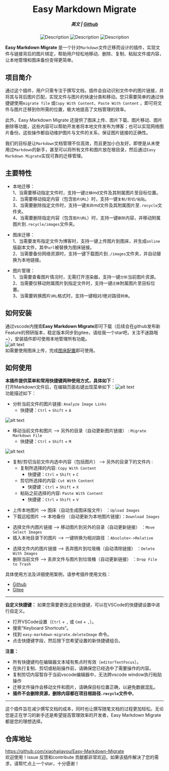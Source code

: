 <div align="center" style="font-size: 1em;"><h1><strong>Easy Markdown Migrate</strong></h1></div>  
<div align="center" ><h5><strong>英文</strong> | <a href="https://github.com/xiaohajiayou/Easy-Markdown-Migrate"><strong>Github</strong></a><h5></div>   
<p align="center" >  
  <img src="https://img.shields.io/badge/code_style-standard-brightgreen.svg?style=flat-square)](https://standardjs.com" alt="Description">  
  <img src="https://img.shields.io/github/license/xiaohajiayou/Easy-Markdown-Migrate" alt="Description">  
  <img src="https://img.shields.io/visual-studio-marketplace/stars/Hacode.easy-markdown-migrate?color=%23FFA500%20" alt="Description">  
</p>  



  



**Easy Markdown Migrate** 是一个针对`Markdown`文件迁移而设计的插件，实现文件与链接背后的图片绑定，帮助用户轻松地移动、删除、复制、粘贴文件或内容，让本地管理和图床备份变得更简单。


项目简介
---------------
通过这个插件，用户只需专注于撰写文档，插件会自动识别文件中的图片链接，并将其与背后图片匹配，实现文件与图片的快速分类和移动。您只需要简单的通过快捷键使用`migrate file` 或`Copy With Content`、`Paste With Content` ，即可将文件与图片迁移到你所需的位置，极大地提高了文档管理的效率。

此外，Easy Markdown Migrate 还提供了图床上传、图片下载、图片移动、图片删除等功能，这些内容可以帮助开发者将本地文件发布为博客；也可以实现网络图片备份。这些操作都自动维护图片与文件的关系，保证图片链接的正确性。

我们的目标是让`Markdown`文档管理不仅高效，而且更加小白友好。即使是从未使用过`Markdown`的新手，甚至可以将所有文件和图片放在根目录，然后通过`Easy Markdown Migrate`实现可靠的迁移管理。  

主要特性  
---------------
- 本地迁移：  
1、当需要移动指定文件时，支持一键`迁移`md文件及其附属图片至目标位置。     
2、当需要移动指定内容（包含`图片URL`）时，支持一键`复制/剪切/粘贴`。     
3、当需要删除指定文件时，支持一键`丢弃`md文件及其附属图片至`.recycle`文件夹。     
4、当需要删除指定内容（包含`图片URL`）时，支持一键`删除`内容，并移动附属图片到`.recycle/images`文件夹。     



- 图床迁移：  
1、当需要发布指定文件为博客时，支持一键上传图片到图床，并生成`online`版副本文件，其中`url`被替换为图床链接。     
2、当需要备份网络资源时，支持一键下载图片到`./images`文件夹，并自动替换为本地链接。     

- 图片管理：  
1、当需要查看图片情况时，无需打开渲染器，支持一键`分析`当前图片资源。    
2、当需要仅移动附属图片到指定文件时，支持一键`迁移`附属图片至目标位置。       
3、当需要转换图片`URL`格式时，支持一键相对/绝对路径`转换`。       



如何安装
---------------
通过vscode内搜索**Easy Markdown Migrate**即可下载（后续会在github发布新Feature的预研版本，稳定版本同步到gitee，请给我一个star吧，关注不迷路哦~），安装插件即可使用本地管理所有功能。   
![alt text](https://s2.loli.net/2024/12/09/FubaJ91Ior5H7Xt.png)  
如需要使用图床上传，完成[图床配置](https://gitee.com/lilhah/easy-markdown-migrate/wikis/Home)即可使用。  


如何使用
---------------
**本插件提供菜单和常用快捷键两种使用方式，具体如下：**    
打开Markdown文件后，在编辑页面右键出现菜单如下：![alt text](https://s2.loli.net/2024/12/09/YiRJwI6VTue5gbC.png)  
功能描述如下：    
- 分析当前文件的图片链接:  `Analyze Image Links`  
  - 快捷键：`Ctrl` + `Shift` + `A`   
  
![alt text](https://s2.loli.net/2024/12/09/LYmVUzAJj4vc87k.gif)    
- 移动当前文件和图片 --> 另外的目录（自动更新图片链接） :  `Migrate Markdown File`  
  - 快捷键：`Ctrl` + `Shift` + `M`  
  
![alt text](https://s2.loli.net/2024/12/09/P9XEhwRUTyn1biJ.gif)        
- 复制/剪切当前文件内选中内容（包括图片） --> 另外的目录下的文件内 :  
  - 复制所选择的内容:  `Copy With Content`    
    - 快捷键：`Ctrl` + `Shift` + `C`   
  - 剪切所选择的内容:  `Cut With Content`    
    - 快捷键：`Ctrl` + `Shift` + `X`   
  - 粘贴之前选择的内容:  `Paste With Content`    
    - 快捷键：`Ctrl` + `Shift` + `V`   

+ 上传本地图片 --> 图床（自动生成图床版文件） ：`Upload Images`    
+ 下载远程图片 --> 本地备份 （自动更新为本地图片链接）：`Download Images`    
- 选择文件内图片链接 --> 移动图片到另外的目录（自动更新链接） ：`Move Select Images`  
- 插入本地目录下的图片 --> 一键转换为相对路径 ：`Absolute<->Relative`    
+ 选择文件内的图片链接 --> 丢弃图片到垃圾桶（自动清除链接） ：`Delete With Images`  
+ 删除当前文件 --> 丢弃文件与图片到垃圾桶（自动更新链接） ：`Drop File to Trash`    

具体使用方法及详细使用案例，请参考插件使用文档：  
- [Github](https://github.com/xiaohajiayou/Easy-Markdown-Migrate/wiki)  
- [Gitee](https://gitee.com/lilhah/easy-markdown-migrate/wikis/Home)  



* * *



**自定义快捷键：** 如果您需要更改这些快捷键，可以在VSCode的快捷键设置中进行自定义。  
*   打开VSCode设置（`Ctrl` + `,` 或 `Cmd` + `,`）。  
*   搜索“Keyboard Shortcuts”。  
*   找到 `easy-markdown-migrate.deleteImage` 命令。  
*   点击快捷键字段，然后按下您希望设置的新快捷键组合。  

**注意：**  

*   所有快捷键均在编辑器文本域有焦点时有效（`editorTextFocus`）。  
*   在执行复制、剪切或粘贴操作前，请确保您已经选中了需要操作的内容。 
*   复制剪切内容暂存于当前vscode编辑器中，无法跨vscode window执行粘贴操作  
*   迁移文件操作会移动文件和图片，请确保目标位置正确，以避免数据混乱。  
*   **插件不会删除资源，删除内容都在项目根路径`.recycle`文件中**。  

* * *

这个插件旨在减少撰写文档的成本，同时也让撰写随笔文档的过程更加轻松。无论您是正在学习的新手还是希望提高管理效率的开发者，Easy Markdown Migrate 都是您的理想选择。  




仓库地址  
---------------
https://github.com/xiaohajiayou/Easy-Markdown-Migrate  
欢迎使用！issue 反馈和contribute 贡献都非常欢迎。如果该插件解决了您的需求，请帮忙点上一个star，十分感谢！  
